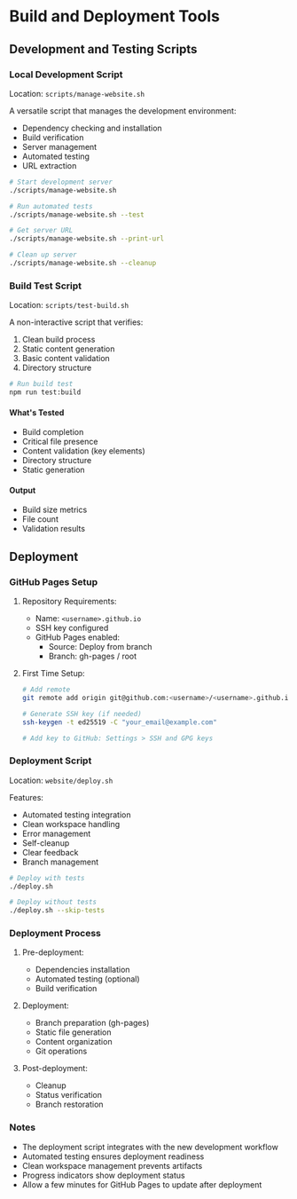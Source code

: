 # Build and Deployment Tools

## Development and Testing Scripts

### Local Development Script

Location: `scripts/manage-website.sh`

A versatile script that manages the development environment:
- Dependency checking and installation
- Build verification
- Server management
- Automated testing
- URL extraction

```bash
# Start development server
./scripts/manage-website.sh

# Run automated tests
./scripts/manage-website.sh --test

# Get server URL
./scripts/manage-website.sh --print-url

# Clean up server
./scripts/manage-website.sh --cleanup
```

### Build Test Script

Location: `scripts/test-build.sh`

A non-interactive script that verifies:
1. Clean build process
2. Static content generation
3. Basic content validation
4. Directory structure

```bash
# Run build test
npm run test:build
```

#### What's Tested
- Build completion
- Critical file presence
- Content validation (key elements)
- Directory structure
- Static generation

#### Output
- Build size metrics
- File count
- Validation results

## Deployment

### GitHub Pages Setup

1. Repository Requirements:
   - Name: `<username>.github.io`
   - SSH key configured
   - GitHub Pages enabled:
     - Source: Deploy from branch
     - Branch: gh-pages / root

2. First Time Setup:
   ```bash
   # Add remote
   git remote add origin git@github.com:<username>/<username>.github.io.git

   # Generate SSH key (if needed)
   ssh-keygen -t ed25519 -C "your_email@example.com"

   # Add key to GitHub: Settings > SSH and GPG keys
   ```

### Deployment Script

Location: `website/deploy.sh`

Features:
- Automated testing integration
- Clean workspace handling
- Error management
- Self-cleanup
- Clear feedback
- Branch management

```bash
# Deploy with tests
./deploy.sh

# Deploy without tests
./deploy.sh --skip-tests
```

### Deployment Process

1. Pre-deployment:
   - Dependencies installation
   - Automated testing (optional)
   - Build verification

2. Deployment:
   - Branch preparation (gh-pages)
   - Static file generation
   - Content organization
   - Git operations

3. Post-deployment:
   - Cleanup
   - Status verification
   - Branch restoration

### Notes

- The deployment script integrates with the new development workflow
- Automated testing ensures deployment readiness
- Clean workspace management prevents artifacts
- Progress indicators show deployment status
- Allow a few minutes for GitHub Pages to update after deployment